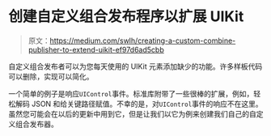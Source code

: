 # 创建自定义组合发布程序以扩展 UIKit

> 原文：<https://medium.com/swlh/creating-a-custom-combine-publisher-to-extend-uikit-ef97d6ad5cbb>

自定义组合发布者可以为您每天使用的 UIKit 元素添加缺少的功能。许多样板代码可以删除，实现可以简化。

一个简单的例子是响应`UIControl`事件。标准库附带了一些很棒的扩展，例如，轻松解码 JSON 和给关键路径赋值。不幸的是，对`UIControl`事件的响应不在这里。虽然您可能会在以后的更新中用到它，但是让我们以它为例来创建我们自己的自定义组合发布器。